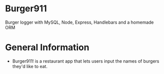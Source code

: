 # Burger911
Burger logger with MySQL, Node, Express, Handlebars and a homemade ORM

# General Information 
* Burger911! is a restaurant app that lets users input the names of burgers they'd like to eat.
